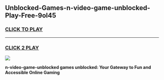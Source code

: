 
## Unblocked-Games-n-video-game-unblocked-Play-Free-9ol45
<h3>
<a href="https://premium76.site?title=n-video-game-unblocked&ref=18A1">CLICK TO PLAY</a></h3>
<hr>

<h3>
<a href="https://premium76.site?title=n-video-game-unblocked&ref=18A1">CLICK 2 PLAY</a>
  
</h3>

<a href="https://premium76.site?title=n-video-game-unblocked&ref=18A1"><img src="https://clearcache.store/games.png"></a>


**n-video-game-unblocked games unblocked: Your Gateway to Fun and Accessible Online Gaming**
